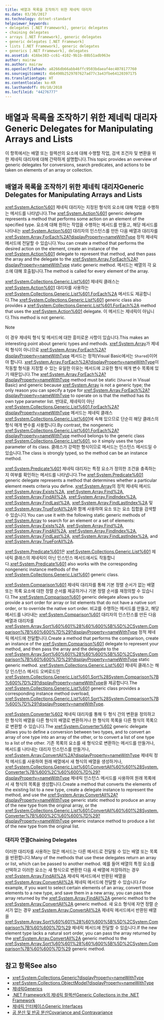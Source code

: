 ```yaml
---
title: 배열과 목록을 조작하기 위한 제네릭 대리자
ms.date: 03/30/2017
ms.technology: dotnet-standard
helpviewer_keywords:
- delegates [.NET Framework], generic delegates
- chaining delegates
- arrays [.NET Framework], generic delegates
- generic delegates [.NET Framework]
- lists [.NET Framework], generic delegates
- generics [.NET Framework], delegates
ms.assetid: 416be383-cc61-4102-9b1b-88b51adb963e
author: mairaw
ms.author: mairaw
ms.openlocfilehash: a8266db66abb46ffc9503bdaeaf4ec4078177760
ms.sourcegitcommit: 4b6490b2529707627ad77c3a43fbe64120397175
ms.translationtype: HT
ms.contentlocale: ko-KR
ms.lasthandoff: 09/10/2018
ms.locfileid: "44276777"
---
```

# <a name="generic-delegates-for-manipulating-arrays-and-lists"></a><span data-ttu-id="9b19f-102">배열과 목록을 조작하기 위한 제네릭 대리자</span><span class="sxs-lookup"><span data-stu-id="9b19f-102">Generic Delegates for Manipulating Arrays and Lists</span></span>
<span data-ttu-id="9b19f-103">이 항목에서는 배열 또는 컬렉션의 요소에 대해 수행할 작업, 검색 조건자 및 변환을 위한 제네릭 대리자에 대해 간략하게 설명합니다.</span><span class="sxs-lookup"><span data-stu-id="9b19f-103">This topic provides an overview of generic delegates for conversions, search predicates, and actions to be taken on elements of an array or collection.</span></span>  
  
## <a name="generic-delegates-for-manipulating-arrays-and-lists"></a><span data-ttu-id="9b19f-104">배열과 목록을 조작하기 위한 제네릭 대리자</span><span class="sxs-lookup"><span data-stu-id="9b19f-104">Generic Delegates for Manipulating Arrays and Lists</span></span>  
 <span data-ttu-id="9b19f-105"><xref:System.Action%601> 제네릭 대리자는 지정된 형식의 요소에 대해 작업을 수행하는 메서드를 나타냅니다.</span><span class="sxs-lookup"><span data-stu-id="9b19f-105">The <xref:System.Action%601> generic delegate represents a method that performs some action on an element of the specified type.</span></span> <span data-ttu-id="9b19f-106">요소에 대해 원하는 작업을 수행하는 메서드를 만들고, 해당 메서드를 나타내는 <xref:System.Action%601> 대리자의 인스턴스를 만든 다음 배열과 대리자를 <xref:System.Array.ForEach%2A?displayProperty=nameWithType> 정적 제네릭 메서드에 전달할 수 있습니다.</span><span class="sxs-lookup"><span data-stu-id="9b19f-106">You can create a method that performs the desired action on the element, create an instance of the <xref:System.Action%601> delegate to represent that method, and then pass the array and the delegate to the <xref:System.Array.ForEach%2A?displayProperty=nameWithType> static generic method.</span></span> <span data-ttu-id="9b19f-107">메서드는 배열의 각 요소에 대해 호출됩니다.</span><span class="sxs-lookup"><span data-stu-id="9b19f-107">The method is called for every element of the array.</span></span>  
  
 <span data-ttu-id="9b19f-108"><xref:System.Collections.Generic.List%601> 제네릭 클래스는 <xref:System.Action%601> 대리자를 사용하는 <xref:System.Collections.Generic.List%601.ForEach%2A> 메서드도 제공합니다.</span><span class="sxs-lookup"><span data-stu-id="9b19f-108">The <xref:System.Collections.Generic.List%601> generic class also provides a <xref:System.Collections.Generic.List%601.ForEach%2A> method that uses the <xref:System.Action%601> delegate.</span></span> <span data-ttu-id="9b19f-109">이 메서드는 제네릭이 아닙니다.</span><span class="sxs-lookup"><span data-stu-id="9b19f-109">This method is not generic.</span></span>  
  
> [!NOTE]
>  <span data-ttu-id="9b19f-110">이 경우 제네릭 형식 및 메서드에 대한 흥미로운 사항이 있습니다.</span><span class="sxs-lookup"><span data-stu-id="9b19f-110">This makes an interesting point about generic types and methods.</span></span> <span data-ttu-id="9b19f-111"><xref:System.Array>가 제네릭 형식이 아니므로 <xref:System.Array.ForEach%2A?displayProperty=nameWithType> 메서드는 정적(Visual Basic에서는 `Shared`)이어야 합니다. <xref:System.Array.ForEach%2A?displayProperty=nameWithType>이 작동할 형식을 지정할 수 있는 유일한 이유는 메서드에 고유한 형식 매개 변수 목록에 있기 때문입니다.</span><span class="sxs-lookup"><span data-stu-id="9b19f-111">The <xref:System.Array.ForEach%2A?displayProperty=nameWithType> method must be static (`Shared` in Visual Basic) and generic because <xref:System.Array> is not a generic type; the only reason you can specify a type for <xref:System.Array.ForEach%2A?displayProperty=nameWithType> to operate on is that the method has its own type parameter list.</span></span> <span data-ttu-id="9b19f-112">반대로, 제네릭이 아닌 <xref:System.Collections.Generic.List%601.ForEach%2A?displayProperty=nameWithType> 메서드는 제네릭 클래스 <xref:System.Collections.Generic.List%601>에 속해 있으므로 단순히 해당 클래스의 형식 매개 변수를 사용합니다.</span><span class="sxs-lookup"><span data-stu-id="9b19f-112">By contrast, the nongeneric <xref:System.Collections.Generic.List%601.ForEach%2A?displayProperty=nameWithType> method belongs to the generic class <xref:System.Collections.Generic.List%601>, so it simply uses the type parameter of its class.</span></span> <span data-ttu-id="9b19f-113">클래스가 강력한 형식이므로 메서드는 인스턴스 메서드일 수 있습니다.</span><span class="sxs-lookup"><span data-stu-id="9b19f-113">The class is strongly typed, so the method can be an instance method.</span></span>  
  
 <span data-ttu-id="9b19f-114"><xref:System.Predicate%601> 제네릭 대리자는 특정 요소가 정의한 조건을 충족하는지 여부를 확인하는 메서드를 나타냅니다.</span><span class="sxs-lookup"><span data-stu-id="9b19f-114">The <xref:System.Predicate%601> generic delegate represents a method that determines whether a particular element meets criteria you define.</span></span> <span data-ttu-id="9b19f-115"><xref:System.Array>의 정적 제네릭 메서드 <xref:System.Array.Exists%2A>, <xref:System.Array.Find%2A>, <xref:System.Array.FindAll%2A>, <xref:System.Array.FindIndex%2A>, <xref:System.Array.FindLast%2A>, <xref:System.Array.FindLastIndex%2A> 및 <xref:System.Array.TrueForAll%2A>와 함께 사용하여 요소 또는 요소 집합을 검색할 수 있습니다.</span><span class="sxs-lookup"><span data-stu-id="9b19f-115">You can use it with the following static generic methods of <xref:System.Array> to search for an element or a set of elements: <xref:System.Array.Exists%2A>, <xref:System.Array.Find%2A>, <xref:System.Array.FindAll%2A>, <xref:System.Array.FindIndex%2A>, <xref:System.Array.FindLast%2A>, <xref:System.Array.FindLastIndex%2A>, and <xref:System.Array.TrueForAll%2A>.</span></span>  
  
 <span data-ttu-id="9b19f-116"><xref:System.Predicate%601>은 <xref:System.Collections.Generic.List%601> 제네릭 클래스의 제네릭이 아닌 인스턴스 메서드에서도 작동합니다.</span><span class="sxs-lookup"><span data-stu-id="9b19f-116"><xref:System.Predicate%601> also works with the corresponding nongeneric instance methods of the <xref:System.Collections.Generic.List%601> generic class.</span></span>  
  
 <span data-ttu-id="9b19f-117"><xref:System.Comparison%601> 제네릭 대리자를 통해 기본 정렬 순서가 없는 배열 또는 목록 요소에 대한 정렬 순서를 제공하거나 기본 정렬 순서를 재정의할 수 있습니다.</span><span class="sxs-lookup"><span data-stu-id="9b19f-117">The <xref:System.Comparison%601> generic delegate allows you to provide a sort order for array or list elements that do not have a native sort order, or to override the native sort order.</span></span> <span data-ttu-id="9b19f-118">비교를 수행하는 메서드를 만들고, 해당 메서드를 나타내는 <xref:System.Comparison%601> 대리자의 인스턴스를 만든 다음 배열과 대리자를 <xref:System.Array.Sort%60%601%28%60%600%5B%5D%2CSystem.Comparison%7B%60%600%7D%29?displayProperty=nameWithType> 정적 제네릭 메서드에 전달합니다.</span><span class="sxs-lookup"><span data-stu-id="9b19f-118">Create a method that performs the comparison, create an instance of the <xref:System.Comparison%601> delegate to represent your method, and then pass the array and the delegate to the <xref:System.Array.Sort%60%601%28%60%600%5B%5D%2CSystem.Comparison%7B%60%600%7D%29?displayProperty=nameWithType> static generic method.</span></span> <span data-ttu-id="9b19f-119"><xref:System.Collections.Generic.List%601> 제네릭 클래스는 해당 인스턴스 메서드 오버로드인 <xref:System.Collections.Generic.List%601.Sort%28System.Comparison%7B%600%7D%29?displayProperty=nameWithType>을 제공합니다.</span><span class="sxs-lookup"><span data-stu-id="9b19f-119">The <xref:System.Collections.Generic.List%601> generic class provides a corresponding instance method overload, <xref:System.Collections.Generic.List%601.Sort%28System.Comparison%7B%600%7D%29?displayProperty=nameWithType>.</span></span>  
  
 <span data-ttu-id="9b19f-120"><xref:System.Converter%602> 제네릭 대리자를 통해 두 형식 간의 변환을 정의하고 한 형식의 배열을 다른 형식의 배열로 변환하거나 한 형식의 목록을 다른 형식의 목록으로 변환할 수 있습니다.</span><span class="sxs-lookup"><span data-stu-id="9b19f-120">The <xref:System.Converter%602> generic delegate allows you to define a conversion between two types, and to convert an array of one type into an array of the other, or to convert a list of one type to a list of the other.</span></span> <span data-ttu-id="9b19f-121">기존 목록의 요소를 새 형식으로 변환하는 메서드를 만들거나, 메서드를 나타내는 대리자 인스턴스를 만들거나, <xref:System.Array.ConvertAll%2A?displayProperty=nameWithType> 제네릭 정적 메서드를 사용하여 원래 배열에서 새 형식의 배열을 생성하거나, <xref:System.Collections.Generic.List%601.ConvertAll%60%601%28System.Converter%7B%600%2C%60%600%7D%29?displayProperty=nameWithType> 제네릭 인스턴스 메서드를 사용하여 원래 목록에서 새 형식의 목록을 생성합니다.</span><span class="sxs-lookup"><span data-stu-id="9b19f-121">Create a method that converts the elements of the existing list to a new type, create a delegate instance to represent the method, and use the <xref:System.Array.ConvertAll%2A?displayProperty=nameWithType> generic static method to produce an array of the new type from the original array, or the <xref:System.Collections.Generic.List%601.ConvertAll%60%601%28System.Converter%7B%600%2C%60%600%7D%29?displayProperty=nameWithType> generic instance method to produce a list of the new type from the original list.</span></span>  
  
### <a name="chaining-delegates"></a><span data-ttu-id="9b19f-122">대리자 연결</span><span class="sxs-lookup"><span data-stu-id="9b19f-122">Chaining Delegates</span></span>  
 <span data-ttu-id="9b19f-123">이러한 대리자를 사용하는 많은 메서드는 다른 메서드로 전달될 수 있는 배열 또는 목록을 반환합니다.</span><span class="sxs-lookup"><span data-stu-id="9b19f-123">Many of the methods that use these delegates return an array or list, which can be passed to another method.</span></span> <span data-ttu-id="9b19f-124">예를 들어 배열의 특정 요소를 선택하고 이러한 요소는 새 형식으로 변환한 다음 새 배열에 저장하려는 경우 <xref:System.Array.FindAll%2A> 제네릭 메서드에서 반환된 배열을 <xref:System.Array.ConvertAll%2A> 제네릭 메서드에 전달할 수 있습니다.</span><span class="sxs-lookup"><span data-stu-id="9b19f-124">For example, if you want to select certain elements of an array, convert those elements to a new type, and save them in a new array, you can pass the array returned by the <xref:System.Array.FindAll%2A> generic method to the <xref:System.Array.ConvertAll%2A> generic method.</span></span> <span data-ttu-id="9b19f-125">새 요소 형식에 자연 정렬 순서가 없는 경우 <xref:System.Array.ConvertAll%2A> 제네릭 메서드에서 반환된 배열을 <xref:System.Array.Sort%60%601%28%60%600%5B%5D%2CSystem.Comparison%7B%60%600%7D%29> 제네릭 메서드에 전달할 수 있습니다.</span><span class="sxs-lookup"><span data-stu-id="9b19f-125">If the new element type lacks a natural sort order, you can pass the array returned by the <xref:System.Array.ConvertAll%2A> generic method to the <xref:System.Array.Sort%60%601%28%60%600%5B%5D%2CSystem.Comparison%7B%60%600%7D%29> generic method.</span></span>  
  
## <a name="see-also"></a><span data-ttu-id="9b19f-126">참고 항목</span><span class="sxs-lookup"><span data-stu-id="9b19f-126">See also</span></span>

- <xref:System.Collections.Generic?displayProperty=nameWithType>  
- <xref:System.Collections.ObjectModel?displayProperty=nameWithType>  
- [<span data-ttu-id="9b19f-127">제네릭</span><span class="sxs-lookup"><span data-stu-id="9b19f-127">Generics</span></span>](../../../docs/standard/generics/index.md)  
- [<span data-ttu-id="9b19f-128">.NET Framework의 제네릭 컬렉션</span><span class="sxs-lookup"><span data-stu-id="9b19f-128">Generic Collections in the .NET Framework</span></span>](../../../docs/standard/generics/collections.md)  
- [<span data-ttu-id="9b19f-129">제네릭 인터페이스</span><span class="sxs-lookup"><span data-stu-id="9b19f-129">Generic Interfaces</span></span>](../../../docs/standard/generics/interfaces.md)  
- [<span data-ttu-id="9b19f-130">공 분산 및 반공 분산</span><span class="sxs-lookup"><span data-stu-id="9b19f-130">Covariance and Contravariance</span></span>](../../../docs/standard/generics/covariance-and-contravariance.md)
